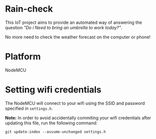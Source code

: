 # Rain-check
This IoT project aims to provide an automated way of answering the question *"Do i Need to bring an umbrella to work today?"*.

No more need to check the weather forecast on the computer or phone!

# Platform
NodeMCU

# Setting wifi credentials
The NodeMCU will connect to your wifi using the SSID and password specified in `settings.h`.

**Note:** In order to avoid accidentally commiting your wifi credentials after updating this file, run the following command:

`git update-index --assume-unchanged settings.h`
